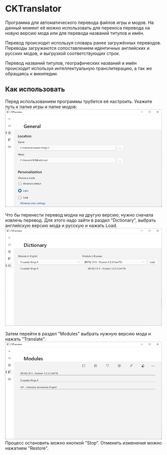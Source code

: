 # CKTranslator
Программа для автоматического перевода файлов игры и модов.
На данный момент её можно использовать для переноса перевода на новую версию мода или для перевода названий титулов и имён.

Перевод происходит используя словарь ранее загружённых переводов.
Переводы загружаются сопоставлением идентичных английских и русских модов, и выгрузкой соответствующих строк.

Перевод названий титулов, географических названий и имён происходит используя интеллектуальную транслитерацию, а так же обращаясь к википедии.


## Как использовать

Перед использованием программы трубется её настроить. Укажите путь к папке игры и папке модов:
![Settings](img/PreviewSettings.png)

Что бы перенести перевод модна на другую версию, нужно сначала извлечь перевод.
Для этого надо зайти в раздел "Dictionary", выбрать английскую версию мода и русскую и нажать Load.
![Dictionary](img/PreviewDictionary.png)

Затем перейти в раздел "Modules" выбрать нужную версию мода и нажать "Translate".
![Modules](img/PreviewModules.png)
Процесс остановить можно кнопкой "Stop". Отменить изменения можно нажатием "Restore".